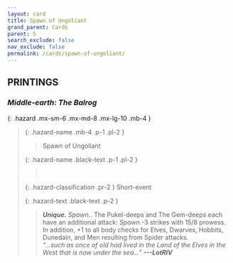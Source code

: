 ```yaml
---
layout: card
title: Spawn of Ungoliant
grand_parent: Cards
parent: S
search_exclude: false
nav_exclude: false
permalink: /cards/spawn-of-ungoliant/
---
```


## PRINTINGS


### _Middle-earth: The Balrog_

{: .hazard .mx-sm-6 .mx-md-8 .mx-lg-10 .mb-4 }
> {: .hazard-name .mb-4 .p-1 .pl-2 }
> > <div class="hazard-mp"></div>
> > <div class="card-name">Spawn of Ungoliant</div>
>
> {: .hazard-name .black-text .p-1 .pl-2 }
> > &nbsp;
>
> {: .hazard-classification .pr-2 }
> Short-event
>
> {: .hazard-text .black-text .p-2 }
> > _**Unique.**_ _Spawn._. The Pukel-deeps and The Gem-deeps each have an additional attack: _Spawn._-3 strikes with 15/8 prowess. In addition, +1 to all body checks for Elves, Dwarves, Hobbits, Dunedain, and Men resulting from Spider attacks. <br>_“...such as once of old had lived in the Land of the Elves in the West that is now under the sea...”_ ***---&#65279;LotRIV*** 
>
